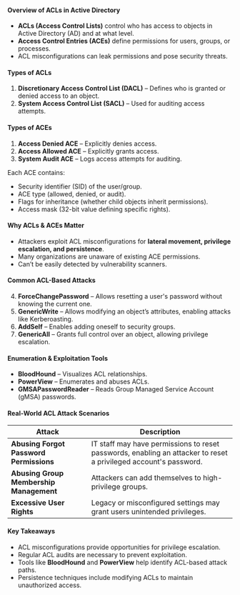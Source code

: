 #### **Overview of ACLs in Active Directory**

- **ACLs (Access Control Lists)** control who has access to objects in Active Directory (AD) and at what level.
- **Access Control Entries (ACEs)** define permissions for users, groups, or processes.
- ACL misconfigurations can leak permissions and pose security threats.

#### **Types of ACLs**

1. **Discretionary Access Control List (DACL)** – Defines who is granted or denied access to an object.
2. **System Access Control List (SACL)** – Used for auditing access attempts.

#### **Types of ACEs**

1. **Access Denied ACE** – Explicitly denies access.
2. **Access Allowed ACE** – Explicitly grants access.
3. **System Audit ACE** – Logs access attempts for auditing.

Each ACE contains:

- Security identifier (SID) of the user/group.
- ACE type (allowed, denied, or audit).
- Flags for inheritance (whether child objects inherit permissions).
- Access mask (32-bit value defining specific rights).

#### **Why ACLs & ACEs Matter**

- Attackers exploit ACL misconfigurations for **lateral movement, privilege escalation, and persistence**.
- Many organizations are unaware of existing ACE permissions.
- Can’t be easily detected by vulnerability scanners.

#### **Common ACL-Based Attacks**

4. **ForceChangePassword** – Allows resetting a user's password without knowing the current one.
5. **GenericWrite** – Allows modifying an object’s attributes, enabling attacks like Kerberoasting.
6. **AddSelf** – Enables adding oneself to security groups.
7. **GenericAll** – Grants full control over an object, allowing privilege escalation.

#### **Enumeration & Exploitation Tools**

- **BloodHound** – Visualizes ACL relationships.
- **PowerView** – Enumerates and abuses ACLs.
- **GMSAPasswordReader** – Reads Group Managed Service Account (gMSA) passwords.

#### **Real-World ACL Attack Scenarios**

|**Attack**|**Description**|
|---|---|
|**Abusing Forgot Password Permissions**|IT staff may have permissions to reset passwords, enabling an attacker to reset a privileged account's password.|
|**Abusing Group Membership Management**|Attackers can add themselves to high-privilege groups.|
|**Excessive User Rights**|Legacy or misconfigured settings may grant users unintended privileges.|

#### **Key Takeaways**

- ACL misconfigurations provide opportunities for privilege escalation.
- Regular ACL audits are necessary to prevent exploitation.
- Tools like **BloodHound** and **PowerView** help identify ACL-based attack paths.
- Persistence techniques include modifying ACLs to maintain unauthorized access.